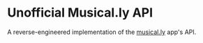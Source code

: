 # Unofficial Musical.ly API

A reverse-engineered implementation of the [musical.ly](https://musical.ly) app's API.
